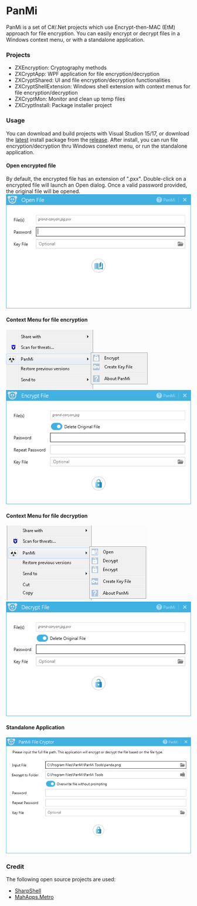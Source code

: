 # PanMi
PanMi is a set of C#/.Net projects which use Encrypt-then-MAC (EtM) approach for file encryption. You can easily encrypt or decrypt files in a Windows context menu, or with a standalone application.

### Projects 
- ZXEncryption: Cryptography methods 
- ZXCryptApp: WPF application for file encryption/decryption
- ZXCryptShared: UI and file encryption/decryption functionalities
- ZXCryptShellExtension: Windows shell extension with context menus for file encryption/decryption
- ZXCryptMon: Monitor and clean up temp files
- ZXCryptInstall: Package installer project

### Usage
You can download and build projects with Visual Studion 15/17, or download the [latest](https://github.com/pangmi/PanMi/releases/latest) install package from the [release](https://github.com/pangmi/PanMi/releases). After install, you can run file encryption/decryption thru Windows conetext menu, or run the standalone application.

#### Open encrypted file
By default, the encrypted file has an extension of ".pxx". Double-click on a encrypted file will launch an Open dialog. Once a valid password provided, the original file will be opened.
![Open encrypted file](Shared/ScreenShots/Open-Dlg.png)

#### Context Menu for file encryption
![Encrypt file menu](Shared/ScreenShots/Encrypt-Menu.png)
![Encrypt file dialog](Shared/ScreenShots/Encrypt-Dlg.png)

#### Context Menu for file decryption
![Decrypt file menu](Shared/ScreenShots/decrypt-Menu.png)
![Decrypt file dialog](Shared/ScreenShots/decrypt-Dlg.png)

#### Standalone Application
![application](Shared/ScreenShots/app.png)

### Credit
The following open source projects are used:
- [SharpShell](https://github.com/dwmkerr/sharpshell)
- [MahApps.Metro](https://github.com/MahApps/MahApps.Metro)
